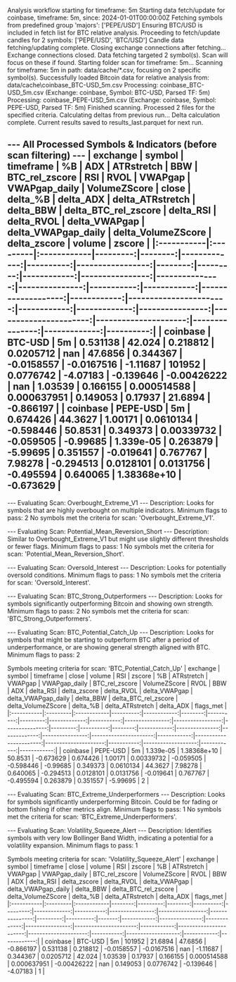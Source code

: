 Analysis workflow starting for timeframe: 5m
Starting data fetch/update for coinbase, timeframe: 5m, since: 2024-01-01T00:00:00Z
Fetching symbols from predefined group 'majors': ['PEPE/USD']
Ensuring BTC/USD is included in fetch list for BTC relative analysis.
Proceeding to fetch/update candles for 2 symbols: ['PEPE/USD', 'BTC/USD']
Candle data fetching/updating complete.
Closing exchange connections after fetching...
Exchange connections closed.
Data fetching targeted 2 symbol(s). Scan will focus on these if found.
Starting folder scan for timeframe: 5m...
Scanning for timeframe: 5m in path: data/cache/*.csv, focusing on 2 specific symbol(s).
Successfully loaded Bitcoin data for relative analysis from: data/cache\coinbase_BTC-USD_5m.csv
Processing: coinbase_BTC-USD_5m.csv (Exchange: coinbase, Symbol: BTC-USD, Parsed TF: 5m)
Processing: coinbase_PEPE-USD_5m.csv (Exchange: coinbase, Symbol: PEPE-USD, Parsed TF: 5m)
Finished scanning. Processed 2 files for the specified criteria.
Calculating deltas from previous run...
Delta calculation complete.
Current results saved to results_last.parquet for next run.

--- All Processed Symbols & Indicators (before scan filtering) ---
| exchange   | symbol   | timeframe   |       %B |     ADX |   ATRstretch |       BBW |   BTC_rel_zscore |     RSI |     RVOL |     VWAPgap |   VWAPgap_daily |   VolumeZScore |          close |   delta_%B |   delta_ADX |   delta_ATRstretch |   delta_BBW |   delta_BTC_rel_zscore |   delta_RSI |   delta_RVOL |   delta_VWAPgap |   delta_VWAPgap_daily |   delta_VolumeZScore |   delta_zscore |       volume |    zscore |
|:-----------|:---------|:------------|---------:|--------:|-------------:|----------:|-----------------:|--------:|---------:|------------:|----------------:|---------------:|---------------:|-----------:|------------:|-------------------:|------------:|-----------------------:|------------:|-------------:|----------------:|----------------------:|---------------------:|---------------:|-------------:|----------:|
| coinbase   | BTC-USD  | 5m          | 0.531138 | 42.024  |     0.218812 | 0.0205712 |       nan        | 47.6856 | 0.344367 | -0.0158557  |      -0.0167516 |       -1.11687 | 101952         |  0.0776742 |    -4.07183 |          -0.139646 | -0.00426222 |             nan        |     1.03539 |     0.166155 |     0.000514588 |           0.000637951 |             0.149053 |       0.17937  | 21.6894      | -0.866197 |
| coinbase   | PEPE-USD | 5m          | 0.674426 | 44.3627 |     1.00171  | 0.0610134 |        -0.598446 | 50.8531 | 0.349373 |  0.00339732 |      -0.059505  |       -0.99685 |      1.339e-05 |  0.263879  |    -5.99695 |           0.351557 | -0.019641   |               0.767767 |     7.98278 |    -0.294513 |     0.0128101   |           0.0131756   |            -0.495594 |       0.640065 |  1.38368e+10 | -0.673629 |
-----------------------------------------------------------


--- Evaluating Scan: Overbought_Extreme_V1 ---
Description: Looks for symbols that are highly overbought on multiple indicators.
Minimum flags to pass: 2
No symbols met the criteria for scan: 'Overbought_Extreme_V1'.

--- Evaluating Scan: Potential_Mean_Reversion_Short ---
Description: Similar to Overbought_Extreme_V1 but might use slightly different thresholds or fewer flags.
Minimum flags to pass: 1
No symbols met the criteria for scan: 'Potential_Mean_Reversion_Short'.

--- Evaluating Scan: Oversold_Interest ---
Description: Looks for potentially oversold conditions.
Minimum flags to pass: 1
No symbols met the criteria for scan: 'Oversold_Interest'.

--- Evaluating Scan: BTC_Strong_Outperformers ---
Description: Looks for symbols significantly outperforming Bitcoin and showing own strength.
Minimum flags to pass: 2
No symbols met the criteria for scan: 'BTC_Strong_Outperformers'.

--- Evaluating Scan: BTC_Potential_Catch_Up ---
Description: Looks for symbols that might be starting to outperform BTC after a period of underperformance, or are showing general strength aligned with BTC.
Minimum flags to pass: 2

Symbols meeting criteria for scan: 'BTC_Potential_Catch_Up'
| exchange   | symbol   | timeframe   |     close |      volume |     RSI |    zscore |       %B |   ATRstretch |    VWAPgap |   VWAPgap_daily |   BTC_rel_zscore |   VolumeZScore |     RVOL |       BBW |     ADX |   delta_RSI |   delta_zscore |   delta_RVOL |   delta_VWAPgap |   delta_VWAPgap_daily |   delta_BBW |   delta_BTC_rel_zscore |   delta_VolumeZScore |   delta_%B |   delta_ATRstretch |   delta_ADX |   flags_met |
|:-----------|:---------|:------------|----------:|------------:|--------:|----------:|---------:|-------------:|-----------:|----------------:|-----------------:|---------------:|---------:|----------:|--------:|------------:|---------------:|-------------:|----------------:|----------------------:|------------:|-----------------------:|---------------------:|-----------:|-------------------:|------------:|------------:|
| coinbase   | PEPE-USD | 5m          | 1.339e-05 | 1.38368e+10 | 50.8531 | -0.673629 | 0.674426 |      1.00171 | 0.00339732 |       -0.059505 |        -0.598446 |       -0.99685 | 0.349373 | 0.0610134 | 44.3627 |     7.98278 |       0.640065 |    -0.294513 |       0.0128101 |             0.0131756 |   -0.019641 |               0.767767 |            -0.495594 |   0.263879 |           0.351557 |    -5.99695 |           2 |

--- Evaluating Scan: BTC_Extreme_Underperformers ---
Description: Looks for symbols significantly underperforming Bitcoin. Could be for fading or bottom fishing if other metrics align.
Minimum flags to pass: 1
No symbols met the criteria for scan: 'BTC_Extreme_Underperformers'.

--- Evaluating Scan: Volatility_Squeeze_Alert ---
Description: Identifies symbols with very low Bollinger Band Width, indicating a potential for a volatility expansion.
Minimum flags to pass: 1

Symbols meeting criteria for scan: 'Volatility_Squeeze_Alert'
| exchange   | symbol   | timeframe   |   close |   volume |     RSI |    zscore |       %B |   ATRstretch |    VWAPgap |   VWAPgap_daily |   BTC_rel_zscore |   VolumeZScore |     RVOL |       BBW |    ADX |   delta_RSI |   delta_zscore |   delta_RVOL |   delta_VWAPgap |   delta_VWAPgap_daily |   delta_BBW |   delta_BTC_rel_zscore |   delta_VolumeZScore |   delta_%B |   delta_ATRstretch |   delta_ADX |   flags_met |
|:-----------|:---------|:------------|--------:|---------:|--------:|----------:|---------:|-------------:|-----------:|----------------:|-----------------:|---------------:|---------:|----------:|-------:|------------:|---------------:|-------------:|----------------:|----------------------:|------------:|-----------------------:|---------------------:|-----------:|-------------------:|------------:|------------:|
| coinbase   | BTC-USD  | 5m          |  101952 |  21.6894 | 47.6856 | -0.866197 | 0.531138 |     0.218812 | -0.0158557 |      -0.0167516 |              nan |       -1.11687 | 0.344367 | 0.0205712 | 42.024 |     1.03539 |        0.17937 |     0.166155 |     0.000514588 |           0.000637951 | -0.00426222 |                    nan |             0.149053 |  0.0776742 |          -0.139646 |    -4.07183 |           1 |
